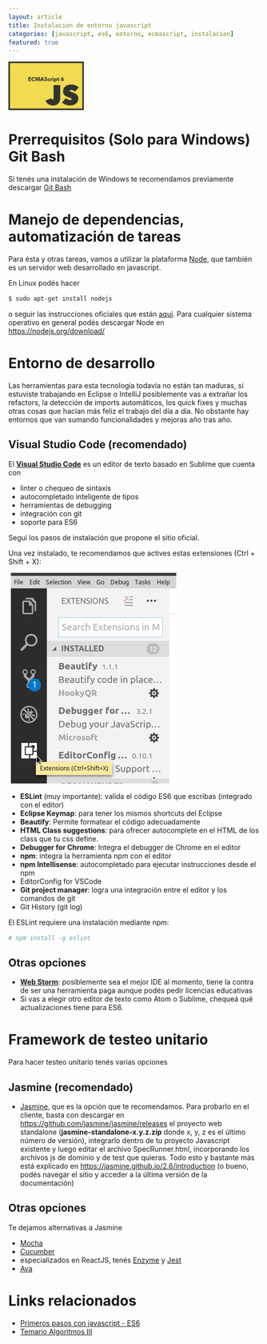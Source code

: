 ```yaml
---
layout: article
title: Instalacion de entorno javascript
categories: [javascript, es6, entorno, ecmascript, instalacion]
featured: true
---
```


<img src="/img/languages/ES6-ecmascript6-logo.jpg" width="30%" height="30%"/>

# Prerrequisitos (Solo para Windows) Git Bash

Si tenés una instalación de Windows te recomendamos previamente descargar [Git Bash](https://git-for-windows.github.io/)

# Manejo de dependencias, automatización de tareas

Para ésta y otras tareas, vamos a utilizar la plataforma [Node](https://nodejs.org/), que también es un servidor web desarrollado en javascript.

En Linux podés hacer

``` bash
$ sudo apt-get install nodejs
```

o seguir las instrucciones oficiales que están [aquí](https://github.com/nodejs/node/wiki). Para cualquier sistema operativo en general podés descargar Node en <https://nodejs.org/download/>

# Entorno de desarrollo

Las herramientas para esta tecnología todavía no están tan maduras, si estuviste trabajando en Eclipse o IntelliJ posiblemente vas a extrañar los refactors, la detección de imports automáticos, los quick fixes y muchas otras cosas que hacían más feliz el trabajo del día a día. No obstante hay entornos que van sumando funcionalidades y mejoras año tras año.

## Visual Studio Code (recomendado)

El **[Visual Studio Code](https://code.visualstudio.com/)** es un editor de texto basado en Sublime que cuenta con

- linter o chequeo de sintaxis
- autocompletado inteligente de tipos
- herramientas de debugging
- integración con git
- soporte para ES6
  
Seguí los pasos de instalación que propone el sitio oficial.

Una vez instalado, te recomendamos que actives estas extensiones (Ctrl + Shift + X):

![image](/img/wiki/extensionesSublime.png)

- **ESLint** (muy importante): valida el código ES6 que escribas (integrado con el editor)
- **Eclipse Keymap**: para tener los mismos shortcuts del Eclipse
- **Beautify**: Permite formatear el código adecuadamente
- **HTML Class suggestions**: para ofrecer autocomplete en el HTML de los class que tu css define.
- **Debugger for Chrome**: Integra el debugger de Chrome en el editor
- **npm**: integra la herramienta npm con el editor
- **npm Intellisense**: autocompletado para ejecutar instrucciones desde el npm
- EditorConfig for VSCode
- **Git project manager**: logra una integración entre el editor y los comandos de git
- Git History (git log)

El ESLint requiere una instalación mediante npm:

```bash
# npm install -g eslint
```

## Otras opciones

- [**Web Storm**](https://www.jetbrains.com/webstorm/): posiblemente sea el mejor IDE al momento, tiene la contra de ser una herramienta paga aunque podés pedir licencias educativas
- Si vas a elegir otro editor de texto como Atom o Sublime, chequeá qué actualizaciones tiene para ES6.

# Framework de testeo unitario

Para hacer testeo unitario tenés varias opciones

## Jasmine (recomendado)

- [Jasmine](http://jasmine.github.io/), que es la opción que te recomendamos. Para probarlo en el cliente, basta con descargar en <https://github.com/jasmine/jasmine/releases> el proyecto web standalone (**jasmine-standalone-x.y.z.zip** donde x, y, z es el último número de versión), integrarlo dentro de tu proyecto Javascript existente y luego editar el archivo SpecRunner.html, incorporando los archivos js de dominio y de test que quieras. Todo esto y bastante más está explicado en <https://jasmine.github.io/2.6/introduction> (o bueno, podés navegar el sitio y acceder a la última versión de la documentación)

## Otras opciones

Te dejamos alternativas a Jasmine

- [Mocha](http://mochajs.org/)
- [Cucumber](https://github.com/cucumber/cucumber-js)
- especializados en ReactJS, tenés [Enzyme](http://airbnb.io/enzyme/) y [Jest](https://facebook.github.io/jest/)
- [Ava](https://github.com/avajs/ava)

# Links relacionados

- [Primeros pasos con javascript - ES6](primeros-pasos-con-es6.html)
- [Temario Algoritmos III](algo3-temario.html)
